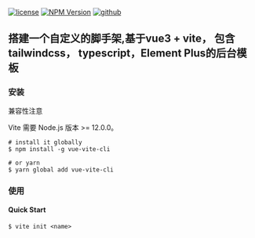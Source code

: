 
[![license](https://img.shields.io/badge/license-MIT-blue.svg)](https://github.com/Bruce-yangs/vue-vite-cli) [![NPM Version](http://img.shields.io/npm/v/vue-vite-cli.svg?style=flat)](https://www.npmjs.org/package/vue-vite-cli) [![github](https://img.shields.io/badge/GitHub-depositary-9A9A9A)](https://github.com/Bruce-yangs/vue-vite-cli)

## 搭建一个自定义的脚手架,基于vue3 + vite， 包含 tailwindcss， typescript，Element Plus的后台模板

### 安装
兼容性注意

Vite 需要 Node.js 版本 >= 12.0.0。
```shell
# install it globally
$ npm install -g vue-vite-cli

# or yarn
$ yarn global add vue-vite-cli
```

### 使用 

#### Quick Start 

```shell
$ vite init <name> 
```

